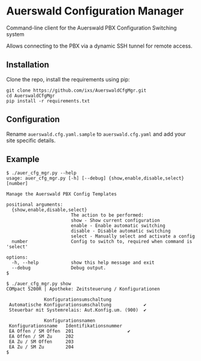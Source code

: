 # Auerswald Configuration Manager

Command-line client for the Auerswald PBX Configuration Switching system

Allows connecting to the PBX via a dynamic SSH tunnel for remote access.

## Installation

Clone the repo, install the requirements using pip:

```
git clone https://github.com/ixs/AuerswaldCfgMgr.git
cd AuerswaldCfgMgr
pip install -r requirements.txt
```

## Configuration

Rename `auerswald.cfg.yaml.sample` to `auerswald.cfg.yaml` and add your site specific details.

## Example

```
$ ./auer_cfg_mgr.py --help
usage: auer_cfg_mgr.py [-h] [--debug] {show,enable,disable,select} [number]

Manage the Auerswald PBX Config Templates

positional arguments:
  {show,enable,disable,select}
                        The action to be performed:
                        show - Show current configuration
                        enable - Enable automatic switching
                        disable - Disable automatic switching
                        select - Manually select and activate a config
  number                Config to switch to, required when command is 'select'

options:
  -h, --help            show this help message and exit
  --debug               Debug output.
$
```

```
$ ./auer_cfg_mgr.py show
COMpact 5200R | Apotheke: Zeitsteuerung / Konfigurationen

              Konfigurationsumschaltung
 Automatische Konfigurationsumschaltung            ✔
 Steuerbar mit Systemrelais: Aut.Konfig.um. (900)  ✔

              Konfigurationsnamen
 Konfigurationsname   Identifikationsnummer
 EA Offen / SM Offen  201                    ✔
 EA Offen / SM Zu     202
 EA Zu / SM Offen     203
 EA Zu / SM Zu        204
$
```
